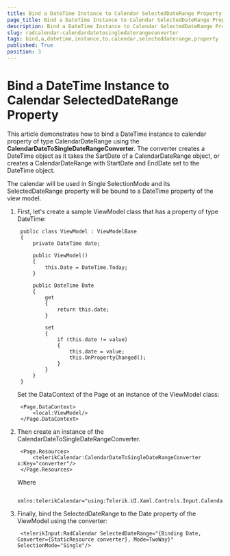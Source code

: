 ```yaml
---
title: Bind a DateTime Instance to Calendar SelectedDateRange Property
page_title: Bind a DateTime Instance to Calendar SelectedDateRange Property
description: Bind a DateTime Instance to Calendar SelectedDateRange Property
slug: radcalendar-calendardatetosingledaterangeconverter
tags: bind,a,datetime,instance,to,calendar,selecteddaterange,property
published: True
position: 3
---
```


# Bind a DateTime Instance to Calendar SelectedDateRange Property

This article demonstrates how to bind a DateTime instance to calendar property of type
CalendarDateRange using the **CalendarDateToSingleDateRangeConverter**.
The converter creates a DateTime object as it takes the SartDate of a CalendarDateRange object,
or creates a CalendarDateRange with StartDate and EndDate set to the DateTime object.

The calendar will be used in Single SelectionMode and its SelectedDateRange property
will be bound to a DateTime property of the view model.


1. First, let's create a sample ViewModel class that has a property of type DateTime:

		public class ViewModel : ViewModelBase
		{
		    private DateTime date;
		
		    public ViewModel()
		    {
		        this.Date = DateTime.Today;
		    }
		
		    public DateTime Date
		    {
		        get
		        {
		            return this.date;
		        }
		
		        set
		        {
		            if (this.date != value)
		            {
		                this.date = value;
		                this.OnPropertyChanged();
		            }
		        }
		    }
		}

	Set the DataContext of the Page ot an instance of the ViewModel class:
		
		<Page.DataContext>
		    <local:ViewModel/>
		</Page.DataContext>

1. Then create an instance of the CalendarDateToSingleDateRangeConverter.

		<Page.Resources>
		    <telerikCalendar:CalendarDateToSingleDateRangeConverter x:Key="converter"/>
		</Page.Resources>

	Where

		xmlns:telerikCalendar="using:Telerik.UI.Xaml.Controls.Input.Calendar"


1. Finally, bind the SelectedDateRange to the Date property of the ViewModel using the converter:

		<telerikInput:RadCalendar SelectedDateRange="{Binding Date, Converter={StaticResource converter}, Mode=TwoWay}" SelectionMode="Single"/>